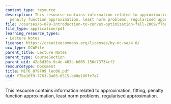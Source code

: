 ```yaml
---
content_type: resource
description: This resourse contains information related to approximation, fitting,
  penalty function approximation, least norm problems, regularised approximation.
file: /courses/6-079-introduction-to-convex-optimization-fall-2009/f7ba10f977638a036515bb8e180fc7a7_MIT6_079F09_lec06.pdf
file_type: application/pdf
learning_resource_types:
- Lecture Notes
license: https://creativecommons.org/licenses/by-nc-sa/4.0/
ocw_type: OCWFile
parent_title: Lecture Notes
parent_type: CourseSection
parent_uid: 42e6d30b-9c4e-463c-b005-156d73734cf2
resourcetype: Document
title: MIT6_079F09_lec06.pdf
uid: f7ba10f9-7763-8a03-6515-bb8e180fc7a7
---
```

This resourse contains information related to approximation, fitting, penalty function approximation, least norm problems, regularised approximation.